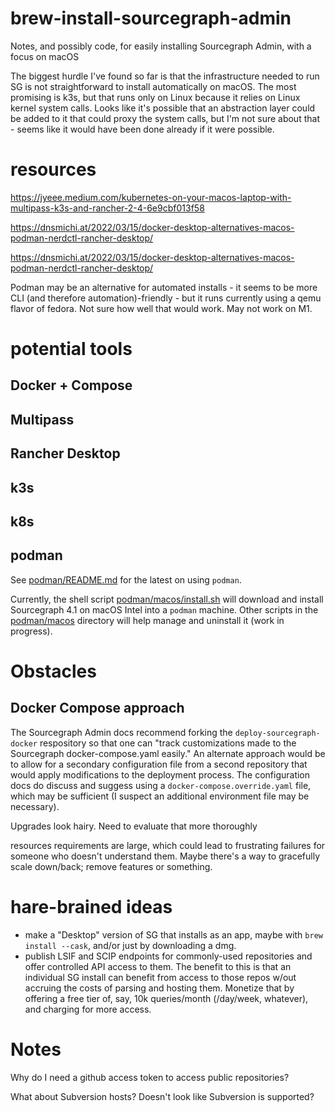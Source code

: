# brew-install-sourcegraph-admin
Notes, and possibly code, for easily installing Sourcegraph Admin, with a focus on macOS

The biggest hurdle I've found so far is that the infrastructure needed to run SG is not straightforward to install automatically on macOS. The most promising is k3s, but that runs only on Linux because it relies on Linux kernel system calls. Looks like it's possible that an abstraction layer could be added to it that could proxy the system calls, but I'm not sure about that - seems like it would have been done already if it were possible.

# resources

https://jyeee.medium.com/kubernetes-on-your-macos-laptop-with-multipass-k3s-and-rancher-2-4-6e9cbf013f58

https://dnsmichi.at/2022/03/15/docker-desktop-alternatives-macos-podman-nerdctl-rancher-desktop/



https://dnsmichi.at/2022/03/15/docker-desktop-alternatives-macos-podman-nerdctl-rancher-desktop/

Podman may be an alternative for automated installs - it seems to be more CLI (and therefore automation)-friendly - but it runs currently using a qemu flavor of fedora. Not sure how well that would work. May not work on M1.

# potential tools
## Docker + Compose
## Multipass
## Rancher Desktop
## k3s
## k8s
## podman
See [podman/README.md](podman/README.md) for the latest on using `podman`.

Currently, the shell script [podman/macos/install.sh](podman/macos/install.sh) will download and install Sourcegraph 4.1 on macOS Intel into a `podman` machine. Other scripts in the [podman/macos](podman/macos/) directory will help manage and uninstall it (work in progress).

# Obstacles

## Docker Compose approach
The Sourcegraph Admin docs recommend forking the `deploy-sourcegraph-docker` respository so that one can "track customizations made to the Sourcegraph docker-compose.yaml easily." An alternate approach would be to allow for a secondary configuration file from a second repository that would apply modifications to the deployment process. The configuration docs do discuss and suggess using a `docker-compose.override.yaml` file, which may be sufficient (I suspect an additional environment file may be necessary).

Upgrades look hairy. Need to evaluate that more thoroughly

resources requirements are large, which could lead to frustrating failures for someone who doesn't understand them. Maybe there's a way to gracefully scale down/back; remove features or something.

# hare-brained ideas
- make a "Desktop" version of SG that installs as an app, maybe with `brew install --cask`, and/or just by downloading a dmg.
- publish LSIF and SCIP endpoints for commonly-used repositories and offer controlled API access to them. The benefit to this is that an individual SG install can benefit from access to those repos w/out accruing the costs of parsing and hosting them. Monetize that by offering a free tier of, say, 10k queries/month (/day/week, whatever), and charging for more access.

# Notes
Why do I need a github access token to access public repositories?

What about Subversion hosts? Doesn't look like Subversion is supported?